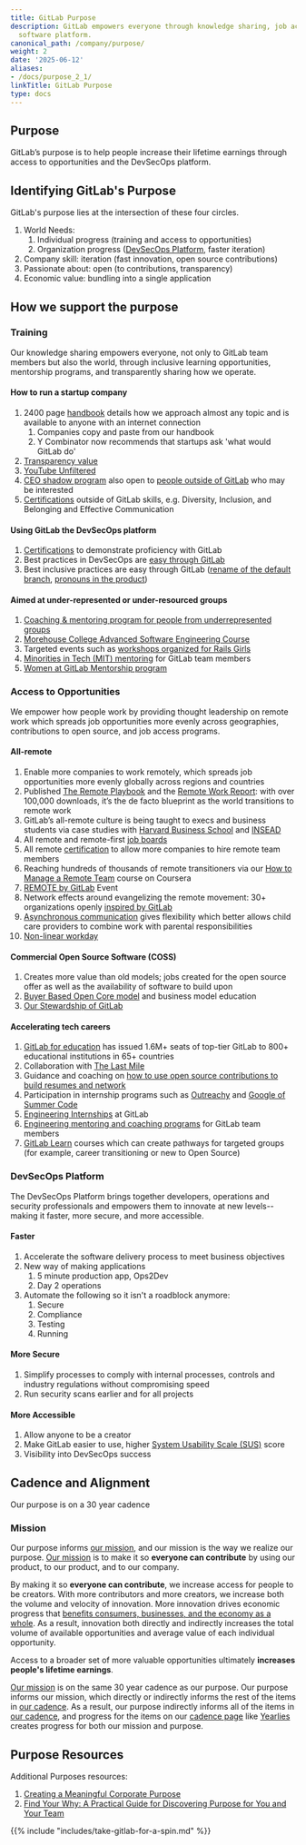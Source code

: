 ```yaml
---
title: GitLab Purpose
description: GitLab empowers everyone through knowledge sharing, job access, and our
  software platform.
canonical_path: /company/purpose/
weight: 2
date: '2025-06-12'
aliases:
- /docs/purpose_2_1/
linkTitle: GitLab Purpose
type: docs
---
```


## Purpose

GitLab’s purpose is to help people increase their lifetime earnings through access to opportunities and the DevSecOps platform.

## Identifying GitLab's Purpose

GitLab's purpose lies at the intersection of these four circles.

1. World Needs:
    1. Individual progress (training and access to opportunities)
    1. Organization progress ([DevSecOps Platform](https://about.gitlab.com/solutions/devops-platform/), faster iteration)
1. Company skill: iteration (fast innovation, open source contributions)
1. Passionate about: open (to contributions, transparency)
1. Economic value: bundling into a single application

## How we support the purpose

### Training

Our knowledge sharing empowers everyone, not only to GitLab team members but also the world, through inclusive learning opportunities, mentorship programs, and transparently sharing how we operate.

#### How to run a startup company

1. 2400 page [handbook](/handbook) details how we approach almost any topic and is available to anyone with an internet connection
     1. Companies copy and paste from our handbook
     1. Y Combinator now recommends that startups ask 'what would GitLab do'
1. [Transparency value](/handbook/values/#transparency)
1. [YouTube Unfiltered](https://www.youtube.com/channel/UCMtZ0sc1HHNtGGWZFDRTh5A)
1. [CEO shadow program](/handbook/ceo/shadow/) also open to [people outside of GitLab](/handbook/ceo/shadow/#eligibility) who may be interested
1. [Certifications](https://about.gitlab.com/blog/2021/04/20/everyone-can-get-certified/) outside of GitLab skills, e.g. Diversity, Inclusion, and Belonging and Effective Communication

#### Using GitLab the DevSecOps platform

1. [Certifications](/handbook/customer-success/professional-services-engineering/gitlab-technical-certifications/) to demonstrate proficiency with GitLab
1. Best practices in DevSecOps are [easy through GitLab](https://about.gitlab.com/platform/)
1. Best inclusive practices are easy through GitLab ([rename of the default branch](https://about.gitlab.com/blog/2021/03/10/new-git-default-branch-name/), [pronouns in the product](https://twitter.com/gitlab/status/1402306208967561222))

#### Aimed at under-represented or under-resourced groups

1. [Coaching & mentoring program for people from underrepresented groups](/handbook/engineering/volunteer-coaches-for-urgs/)
1. [Morehouse College Advanced Software Engineering Course](/handbook/company/culture/inclusion/erg-minorities-in-tech/advanced-software-engineering-course/)
1. Targeted events such as [workshops organized for Rails Girls](/handbook/people-group/givelab-volunteer-initiatives/#rails-girls)
1. [Minorities in Tech (MIT) mentoring](/handbook/company/culture/inclusion/erg-minorities-in-tech/mentoring/program-structure/) for GitLab team members
1. [Women at GitLab Mentorship program](/handbook/company/culture/inclusion/tmrg-gitlab-women/mentorship-program/)

### Access to Opportunities

We empower how people work by providing thought leadership on remote work which spreads job opportunities more evenly across geographies, contributions to open source, and job access programs.

#### All-remote

1. Enable more companies to work remotely, which spreads job opportunities more evenly globally across regions and countries
1. Published [The Remote Playbook](https://learn.gitlab.com/suddenlyremote) and the [Remote Work Report](/handbook/company/culture/all-remote/remote-work-report/): with over 100,000 downloads, it’s the de facto blueprint as the world transitions to remote work
1. GitLab’s all-remote culture is being taught to execs and business students via case studies with [Harvard Business School](https://www.hbs.edu/faculty/Pages/item.aspx?num=57917) and [INSEAD](https://www.insead.edu/conversations/gitlab-can-all-remote-scale)
1. All remote and remote-first [job boards](/handbook/company/culture/all-remote/jobs/#all-remote-and-remote-first-job-boards)
1. All remote [certification](/handbook/company/culture/all-remote/remote-certification/) to allow more companies to hire remote team members
1. Reaching hundreds of thousands of remote transitioners via our [How to Manage a Remote Team](https://www.coursera.org/learn/remote-team-management) course on Coursera
1. [REMOTE by GitLab](https://remotebygitlab.com/) Event
1. Network effects around evangelizing the remote movement: 30+ organizations openly [inspired by GitLab](/handbook/company/inspired-by-gitlab/)
1. [Asynchronous communication](/handbook/company/culture/all-remote/asynchronous/) gives flexibility which better allows child care providers to combine work with parental responsibilities
1. [Non-linear workday](/handbook/company/culture/all-remote/non-linear-workday/)

#### Commercial Open Source Software (COSS)

1. Creates more value than old models; jobs created for the open source offer as well as the availability of software to build upon
1. [Buyer Based Open Core model](https://www.heavybit.com/library/video/commercial-open-source-business-strategies/) and business model education
1. [Our Stewardship of GitLab](/handbook/company/stewardship/)

#### Accelerating tech careers

1. [GitLab for education](https://about.gitlab.com/solutions/education/) has issued 1.6M+ seats of top-tier GitLab to 800+ educational institutions in 65+ countries
1. Collaboration with [The Last Mile](https://about.gitlab.com/blog/2020/11/13/thelastmile-gitlab/)
1. Guidance and coaching on [how to use open source contributions to build resumes and network](https://thenewstack.io/the-opportunity-of-open-source-to-create-opportunities-for-others/)
1. Participation in internship programs such as [Outreachy](https://about.gitlab.com/blog/2021/04/15/outreachy-sponsorship-winter-2020/) and [Google of Summer Code](https://summerofcode.withgoogle.com/organizations/4961424868114432/)
1. [Engineering Internships](/handbook/engineering/internships/) at GitLab
1. [Engineering mentoring and coaching programs](/handbook/engineering/#mentorship-and-coaching-programs) for GitLab team members
1. [GitLab Learn](https://gitlab.edcast.com/) courses which can create pathways for targeted groups (for example, career transitioning or new to Open Source)

### DevSecOps Platform

The DevSecOps Platform brings together developers, operations and security professionals and empowers them to innovate at new levels-- making it faster, more secure, and more accessible.

#### Faster

1. Accelerate the software delivery process to meet business objectives
1. New way of making applications
    1. 5 minute production app, Ops2Dev
    1. Day 2 operations
1. Automate the following so it isn't a roadblock anymore:
    1. Secure
    1. Compliance
    1. Testing
    1. Running

#### More Secure

1. Simplify processes to comply with internal processes, controls and industry regulations without compromising speed
1. Run security scans earlier and for all projects

#### More Accessible

1. Allow anyone to be a creator
1. Make GitLab easier to use, higher [System Usability Scale (SUS)](/handbook/product/ux/performance-indicators/system-usability-scale/) score
1. Visibility into DevSecOps success

## Cadence and Alignment

Our purpose is on a 30 year cadence

### Mission

Our purpose informs [our mission](/handbook/company/mission), and our mission is the way we realize our purpose. [Our mission](/handbook/company/mission) is to make it so **everyone can contribute** by using our product, to our product, and to our company.

By making it so **everyone can contribute**, we increase access for people to be creators. With more contributors and more creators, we increase both the volume and velocity of innovation. More innovation drives economic progress that [benefits consumers, businesses, and the economy as a whole](https://www.ecb.europa.eu/ecb/educational/explainers/tell-me-more/html/growth.en.html). As a result, innovation both directly and indirectly increases the total volume of available opportunities and average value of each individual opportunity.

Access to a broader set of more valuable opportunities ultimately **increases people's lifetime earnings**.

[Our mission](/handbook/company/mission) is on the same 30 year cadence as our purpose. Our purpose informs our mission, which directly or indirectly informs the rest of the items in [our cadence](/handbook/company/cadence/). As a result, our purpose indirectly informs all of the items in [our cadence](/handbook/company/cadence/), and progress for the items on our [cadence page](/handbook/company/cadence/) like [Yearlies](/handbook/company/yearlies/) creates progress for both our mission and purpose.

## Purpose Resources

Additional Purposes resources:

1. [Creating a Meaningful Corporate Purpose](https://docs.google.com/document/d/1mXYu-Wf5lzcRC7yknSKCKpdgXx3DEO-E/edit)
1. [Find Your Why: A Practical Guide for Discovering Purpose for You and Your Team](https://www.amazon.com/Find-Your-Why-Practical-Discovering/dp/0143111728)

{{% include "includes/take-gitlab-for-a-spin.md" %}}
